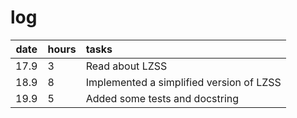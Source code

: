 # log

| date  | hours| tasks |
| :----:|:-----| :-----|
| 17.9  |  3   | Read about LZSS |
| 18.9  |  8   | Implemented a simplified version of LZSS |
| 19.9  |  5   | Added some tests and docstring |

